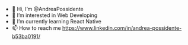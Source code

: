 - 👋 Hi, I’m @AndreaPossidente
- 👀 I’m interested in Web Developing
- 🌱 I’m currently learning React Native
- 📫 How to reach me https://www.linkedin.com/in/andrea-possidente-b53ba0191/

<!---
AndreaPossidente/AndreaPossidente is a ✨ special ✨ repository because its `README.md` (this file) appears on your GitHub profile.
You can click the Preview link to take a look at your changes.
--->
